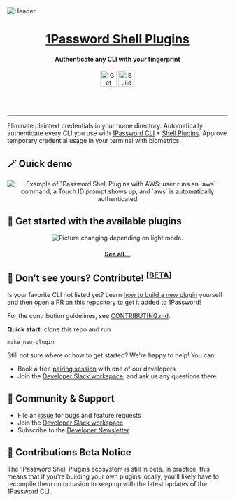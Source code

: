 <picture align="center">
  <img src="https://blog.1password.com/posts/2023/shell-plugins-roundup/header.png" alt="Header" >
</picture>

<p align="center">
  <a href="https://1password.com">
    <h1 align="center">1Password Shell Plugins</h1>
  </a>
</p>

<p align="center">
 <h4 align="center"> Authenticate any CLI with your fingerprint </h4>
</p>

<p align="center">
  <a href="https://developer.1password.com/docs/cli/shell-plugins/"><img alt="Get Started" src="https://user-images.githubusercontent.com/45081667/226940040-16d3684b-60f4-4d95-adb2-5757a8f1bc15.png" height="37" /></a>
  <a href="https://developer.1password.com/docs/cli/shell-plugins/contribute"><img alt="Build" src="https://user-images.githubusercontent.com/45081667/226941089-473be407-5417-48e3-8710-55b2d4ec761a.png" height="37" /></a>
</p>
<br/>
<br/>

---

Eliminate plaintext credentials in your home directory. Automatically authenticate every CLI you use with [1Password CLI](https://developer.1password.com/docs/cli/) + [Shell Plugins](https://developer.1password.com/docs/cli/shell-plugins/). Approve temporary credential usage in your terminal with biometrics.

## 🪄 Quick demo
<p align="center">
  <source media="(prefers-color-scheme: dark)" srcset="https://user-images.githubusercontent.com/45081667/227191964-9629476d-a49e-475d-b8cb-2115c302025d.gif">
  <picture>
   <img src="https://user-images.githubusercontent.com/45081667/227188952-0196a3dd-4f1c-4ae7-970d-1a7708e5fdbb.gif" alt="Example of 1Password Shell Plugins with AWS: user runs an `aws` command, a Touch ID prompt shows up, and `aws` is automatically authenticated" style="max-width: 100%; display: inline-block;" />
</picture>
</p>


## 🚀 Get started with the available plugins
<p align="center">
<picture>
  <source media="(prefers-color-scheme: dark)" srcset="https://user-images.githubusercontent.com/45081667/226968760-70d3f6b0-a3eb-4c75-a674-6fd136d7149a.png">
  <img alt="Picture changing depending on light mode." src="https://user-images.githubusercontent.com/45081667/226969008-0a3f7537-7942-442f-9170-18b008a6574c.png">
</picture>
</p>

<a href="https://developer.1password.com/docs/cli/shell-plugins">
    <h4 align="center">See all...</h4>
  </a>


## 🔩 Don’t see yours? Contribute! <sup><b><a href="#-beta-notice">[BETA]</a></b></sup>
Is your favorite CLI not listed yet? Learn [how to build a new plugin](https://developer.1password.com/docs/cli/shell-plugins/contribute) yourself and then open a PR on this repository to get it added to 1Password!

For the contribution guidelines, see [CONTRIBUTING.md](CONTRIBUTING.md).

**Quick start:** clone this repo and run
```shell
make new-plugin
```

Still not sure where or how to get started? We're happy to help! You can:
- Book a free [pairing session](https://calendly.com/d/grs-x2h-pmb/1password-shell-plugins-pairing-session) with one of our developers
- Join the [Developer Slack workspace](https://join.slack.com/t/1password-devs/shared_invite/zt-1halo11ps-6o9pEv96xZ3LtX_VE0fJQA), and ask us any questions there

## 💙 Community & Support

- File an [issue](https://github.com/1Password/shell-plugins/issues/new/choose) for bugs and feature requests
- Join the [Developer Slack workspace](https://join.slack.com/t/1password-devs/shared_invite/zt-1halo11ps-6o9pEv96xZ3LtX_VE0fJQA)
- Subscribe to the [Developer Newsletter](https://1password.com/dev-subscribe/)

## 📣 Contributions Beta Notice

The 1Password Shell Plugins ecosystem is still in beta. In practice, this means that if you're building your own plugins locally, you'll likely have to recompile them on occasion to keep up with the latest updates of the 1Password CLI.